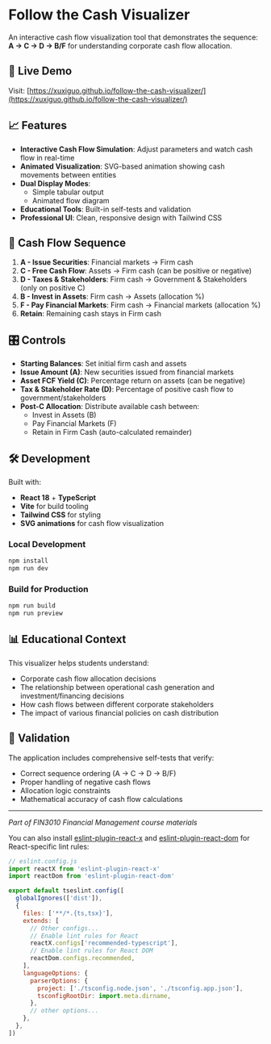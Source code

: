 # Follow the Cash Visualizer

An interactive cash flow visualization tool that demonstrates the sequence: **A → C → D → B/F** for understanding corporate cash flow allocation.

## 🚀 Live Demo

Visit: [https://xuxiguo.github.io/follow-the-cash-visualizer/](https://xuxiguo.github.io/follow-the-cash-visualizer/)

## 📈 Features

- **Interactive Cash Flow Simulation**: Adjust parameters and watch cash flow in real-time
- **Animated Visualization**: SVG-based animation showing cash movements between entities
- **Dual Display Modes**: 
  - Simple tabular output
  - Animated flow diagram
- **Educational Tools**: Built-in self-tests and validation
- **Professional UI**: Clean, responsive design with Tailwind CSS

## 🔄 Cash Flow Sequence

1. **A - Issue Securities**: Financial markets → Firm cash
2. **C - Free Cash Flow**: Assets → Firm cash (can be positive or negative)
3. **D - Taxes & Stakeholders**: Firm cash → Government & Stakeholders (only on positive C)
4. **B - Invest in Assets**: Firm cash → Assets (allocation %)
5. **F - Pay Financial Markets**: Firm cash → Financial markets (allocation %)
6. **Retain**: Remaining cash stays in Firm cash

## 🎛️ Controls

- **Starting Balances**: Set initial firm cash and assets
- **Issue Amount (A)**: New securities issued from financial markets
- **Asset FCF Yield (C)**: Percentage return on assets (can be negative)
- **Tax & Stakeholder Rate (D)**: Percentage of positive cash flow to government/stakeholders
- **Post-C Allocation**: Distribute available cash between:
  - Invest in Assets (B)
  - Pay Financial Markets (F)
  - Retain in Firm Cash (auto-calculated remainder)

## 🛠️ Development

Built with:
- **React 18** + **TypeScript**
- **Vite** for build tooling
- **Tailwind CSS** for styling
- **SVG animations** for cash flow visualization

### Local Development

```bash
npm install
npm run dev
```

### Build for Production

```bash
npm run build
npm run preview
```

## 📊 Educational Context

This visualizer helps students understand:
- Corporate cash flow allocation decisions
- The relationship between operational cash generation and investment/financing decisions
- How cash flows between different corporate stakeholders
- The impact of various financial policies on cash distribution

## 🔬 Validation

The application includes comprehensive self-tests that verify:
- Correct sequence ordering (A → C → D → B/F)
- Proper handling of negative cash flows
- Allocation logic constraints
- Mathematical accuracy of cash flow calculations

---

*Part of FIN3010 Financial Management course materials*

You can also install [eslint-plugin-react-x](https://github.com/Rel1cx/eslint-react/tree/main/packages/plugins/eslint-plugin-react-x) and [eslint-plugin-react-dom](https://github.com/Rel1cx/eslint-react/tree/main/packages/plugins/eslint-plugin-react-dom) for React-specific lint rules:

```js
// eslint.config.js
import reactX from 'eslint-plugin-react-x'
import reactDom from 'eslint-plugin-react-dom'

export default tseslint.config([
  globalIgnores(['dist']),
  {
    files: ['**/*.{ts,tsx}'],
    extends: [
      // Other configs...
      // Enable lint rules for React
      reactX.configs['recommended-typescript'],
      // Enable lint rules for React DOM
      reactDom.configs.recommended,
    ],
    languageOptions: {
      parserOptions: {
        project: ['./tsconfig.node.json', './tsconfig.app.json'],
        tsconfigRootDir: import.meta.dirname,
      },
      // other options...
    },
  },
])
```
